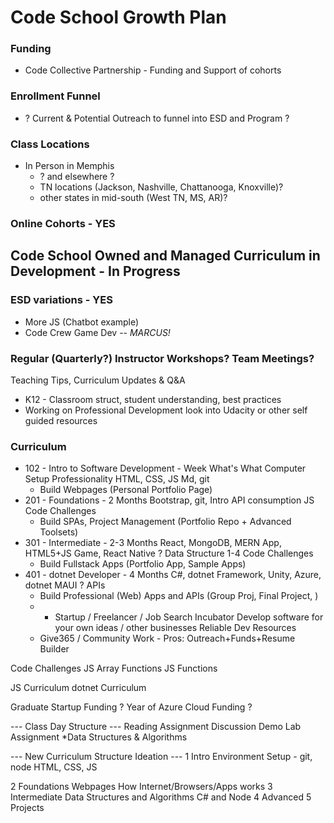 # Code School Growth Plan

### Funding
* Code Collective Partnership - Funding and Support of cohorts

### Enrollment Funnel
 * ? Current & Potential Outreach to funnel into ESD and Program ?

### Class Locations
* In Person in Memphis 
    * ? and elsewhere ? 
    * TN locations (Jackson, Nashville, Chattanooga, Knoxville)? 
    * other states in mid-south (West TN, MS, AR)?

### Online Cohorts - YES

## Code School Owned and Managed Curriculum in Development - In Progress

### ESD variations - YES
* More JS (Chatbot example)
* Code Crew Game Dev -- _MARCUS!_

### Regular (Quarterly?) Instructor Workshops? Team Meetings?
Teaching Tips, Curriculum Updates & Q&A
  * K12 - Classroom struct, student understanding, best practices
  * Working on Professional Development
    look into Udacity or other self guided resources

### Curriculum
  * 102 - Intro to Software Development - Week
    What's What
    Computer Setup
    Professionality
    HTML, CSS, JS 
    Md, git
    - Build Webpages 
    (Personal Portfolio Page)
  * 201 - Foundations - 2 Months
    Bootstrap, git, Intro API consumption
    JS Code Challenges
    - Build SPAs, Project Management
        (Portfolio Repo + Advanced Toolsets)
  * 301 - Intermediate - 2-3 Months
    React, MongoDB, MERN App, HTML5+JS Game, React Native ?
    Data Structure 1-4 Code Challenges
    - Build Fullstack Apps
    (Portfolio App, Sample Apps)
  * 401 - dotnet Developer - 4 Months
    C#, dotnet Framework, Unity, Azure, dotnet MAUI ? APIs 
    - Build Professional (Web) Apps and APIs
    (Group Proj, Final Project, )
    + + Startup / Freelancer / Job Search Incubator
    Develop software for your own ideas / other businesses
    Reliable Dev Resources
    + Give365 / Community Work - Pros: Outreach+Funds+Resume Builder

Code Challenges
JS Array Functions
JS Functions

JS Curriculum 
dotnet Curriculum


Graduate Startup Funding ? 
Year of Azure Cloud Funding ?

--- Class Day Structure ---
Reading Assignment
Discussion
Demo
Lab Assignment
*Data Structures & Algorithms



--- New Curriculum Structure Ideation ---
1 Intro
    Environment Setup - git, node
    HTML, CSS, JS

2 Foundations
    Webpages
    How Internet/Browsers/Apps works
3 Intermediate
    Data Structures and Algorithms
    C# and Node 
4 Advanced
5 Projects